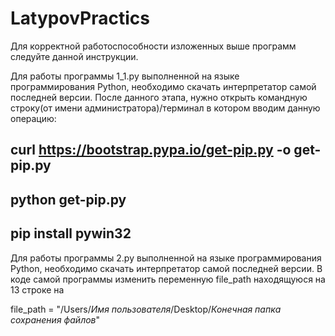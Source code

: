 # LatypovPractics

Для корректной работоспособности изложенных выше программ следуйте данной инструкции.

Для  работы программы 1_1.py выполненной на языке программирования Python, необходимо скачать интерпретатор самой последней версии. После данного этапа, нужно открыть командную строку(от имени администратора)/терминал в котором вводим данную операцию:

curl https://bootstrap.pypa.io/get-pip.py -o get-pip.py
------------------------------------------------------
python get-pip.py
------------------------------------------------------
pip install pywin32
------------------------------------------------------

Для  работы программы 2.py выполненной на языке программирования Python, необходимо скачать интерпретатор самой последней версии.
В коде самой программы изменить переменную file_path находящуюся на 13 строке на

file_path = "/Users/*Имя пользователя*/Desktop/*Конечная папка сохранения файлов*"


